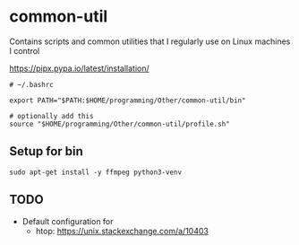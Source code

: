 # common-util
Contains scripts and common utilities that I regularly use on Linux machines I control

https://pipx.pypa.io/latest/installation/

```
# ~/.bashrc

export PATH="$PATH:$HOME/programming/Other/common-util/bin"

# optionally add this
source "$HOME/programming/Other/common-util/profile.sh"
```

## Setup for bin
```
sudo apt-get install -y ffmpeg python3-venv

```

## TODO
* Default configuration for
  * htop: https://unix.stackexchange.com/a/10403
